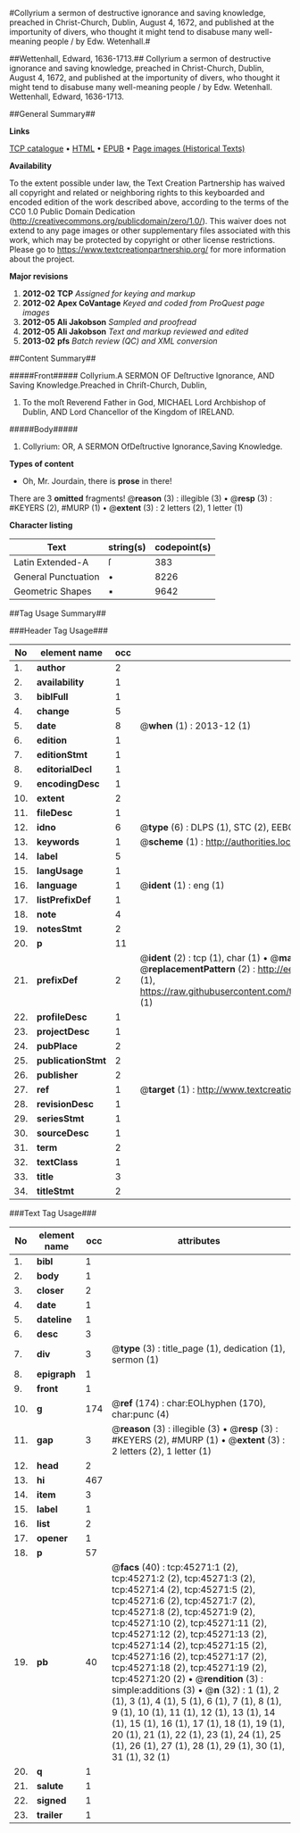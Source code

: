 #Collyrium a sermon of destructive ignorance and saving knowledge, preached in Christ-Church, Dublin, August 4, 1672, and published at the importunity of divers, who thought it might tend to disabuse many well-meaning people / by Edw. Wetenhall.#

##Wettenhall, Edward, 1636-1713.##
Collyrium a sermon of destructive ignorance and saving knowledge, preached in Christ-Church, Dublin, August 4, 1672, and published at the importunity of divers, who thought it might tend to disabuse many well-meaning people / by Edw. Wetenhall.
Wettenhall, Edward, 1636-1713.

##General Summary##

**Links**

[TCP catalogue](http://www.ota.ox.ac.uk/tcp/)  • 
[HTML](http://tei.it.ox.ac.uk/tcp/Texts-HTML/free/A65/A65537.html)  • 
[EPUB](http://tei.it.ox.ac.uk/tcp/Texts-EPUB/free/A65/A65537.epub) • 
[Page images (Historical Texts)](https://historicaltexts.jisc.ac.uk/eebo-10581652e)

**Availability**

To the extent possible under law, the Text Creation Partnership has waived all copyright and related or neighboring rights to this keyboarded and encoded edition of the work described above, according to the terms of the CC0 1.0 Public Domain Dedication (http://creativecommons.org/publicdomain/zero/1.0/). This waiver does not extend to any page images or other supplementary files associated with this work, which may be protected by copyright or other license restrictions. Please go to https://www.textcreationpartnership.org/ for more information about the project.

**Major revisions**

1. __2012-02__ __TCP__ *Assigned for keying and markup*
1. __2012-02__ __Apex CoVantage__ *Keyed and coded from ProQuest page images*
1. __2012-05__ __Ali Jakobson__ *Sampled and proofread*
1. __2012-05__ __Ali Jakobson__ *Text and markup reviewed and edited*
1. __2013-02__ __pfs__ *Batch review (QC) and XML conversion*

##Content Summary##

#####Front#####
Collyrium.A SERMON OF Deſtructive Ignorance, AND Saving Knowledge.Preached in Chriſt-Church, Dublin,
1. To the moſt Reverend Father in God, MICHAEL Lord Archbishop of Dublin, AND Lord Chancellor of the Kingdom of IRELAND.

#####Body#####

1. Collyrium: OR, A SERMON
OfDeſtructive Ignorance,Saving Knowledge.

**Types of content**

  * Oh, Mr. Jourdain, there is **prose** in there!

There are 3 **omitted** fragments! 
 @__reason__ (3) : illegible (3)  •  @__resp__ (3) : #KEYERS (2), #MURP (1)  •  @__extent__ (3) : 2 letters (2), 1 letter (1)

**Character listing**


|Text|string(s)|codepoint(s)|
|---|---|---|
|Latin Extended-A|ſ|383|
|General Punctuation|•|8226|
|Geometric Shapes|▪|9642|

##Tag Usage Summary##

###Header Tag Usage###

|No|element name|occ|attributes|
|---|---|---|---|
|1.|__author__|2||
|2.|__availability__|1||
|3.|__biblFull__|1||
|4.|__change__|5||
|5.|__date__|8| @__when__ (1) : 2013-12 (1)|
|6.|__edition__|1||
|7.|__editionStmt__|1||
|8.|__editorialDecl__|1||
|9.|__encodingDesc__|1||
|10.|__extent__|2||
|11.|__fileDesc__|1||
|12.|__idno__|6| @__type__ (6) : DLPS (1), STC (2), EEBO-CITATION (1), OCLC (1), VID (1)|
|13.|__keywords__|1| @__scheme__ (1) : http://authorities.loc.gov/ (1)|
|14.|__label__|5||
|15.|__langUsage__|1||
|16.|__language__|1| @__ident__ (1) : eng (1)|
|17.|__listPrefixDef__|1||
|18.|__note__|4||
|19.|__notesStmt__|2||
|20.|__p__|11||
|21.|__prefixDef__|2| @__ident__ (2) : tcp (1), char (1)  •  @__matchPattern__ (2) : ([0-9\-]+):([0-9IVX]+) (1), (.+) (1)  •  @__replacementPattern__ (2) : http://eebo.chadwyck.com/downloadtiff?vid=$1&page=$2 (1), https://raw.githubusercontent.com/textcreationpartnership/Texts/master/tcpchars.xml#$1 (1)|
|22.|__profileDesc__|1||
|23.|__projectDesc__|1||
|24.|__pubPlace__|2||
|25.|__publicationStmt__|2||
|26.|__publisher__|2||
|27.|__ref__|1| @__target__ (1) : http://www.textcreationpartnership.org/docs/. (1)|
|28.|__revisionDesc__|1||
|29.|__seriesStmt__|1||
|30.|__sourceDesc__|1||
|31.|__term__|2||
|32.|__textClass__|1||
|33.|__title__|3||
|34.|__titleStmt__|2||


###Text Tag Usage###

|No|element name|occ|attributes|
|---|---|---|---|
|1.|__bibl__|1||
|2.|__body__|1||
|3.|__closer__|2||
|4.|__date__|1||
|5.|__dateline__|1||
|6.|__desc__|3||
|7.|__div__|3| @__type__ (3) : title_page (1), dedication (1), sermon (1)|
|8.|__epigraph__|1||
|9.|__front__|1||
|10.|__g__|174| @__ref__ (174) : char:EOLhyphen (170), char:punc (4)|
|11.|__gap__|3| @__reason__ (3) : illegible (3)  •  @__resp__ (3) : #KEYERS (2), #MURP (1)  •  @__extent__ (3) : 2 letters (2), 1 letter (1)|
|12.|__head__|2||
|13.|__hi__|467||
|14.|__item__|3||
|15.|__label__|1||
|16.|__list__|2||
|17.|__opener__|1||
|18.|__p__|57||
|19.|__pb__|40| @__facs__ (40) : tcp:45271:1 (2), tcp:45271:2 (2), tcp:45271:3 (2), tcp:45271:4 (2), tcp:45271:5 (2), tcp:45271:6 (2), tcp:45271:7 (2), tcp:45271:8 (2), tcp:45271:9 (2), tcp:45271:10 (2), tcp:45271:11 (2), tcp:45271:12 (2), tcp:45271:13 (2), tcp:45271:14 (2), tcp:45271:15 (2), tcp:45271:16 (2), tcp:45271:17 (2), tcp:45271:18 (2), tcp:45271:19 (2), tcp:45271:20 (2)  •  @__rendition__ (3) : simple:additions (3)  •  @__n__ (32) : 1 (1), 2 (1), 3 (1), 4 (1), 5 (1), 6 (1), 7 (1), 8 (1), 9 (1), 10 (1), 11 (1), 12 (1), 13 (1), 14 (1), 15 (1), 16 (1), 17 (1), 18 (1), 19 (1), 20 (1), 21 (1), 22 (1), 23 (1), 24 (1), 25 (1), 26 (1), 27 (1), 28 (1), 29 (1), 30 (1), 31 (1), 32 (1)|
|20.|__q__|1||
|21.|__salute__|1||
|22.|__signed__|1||
|23.|__trailer__|1||
